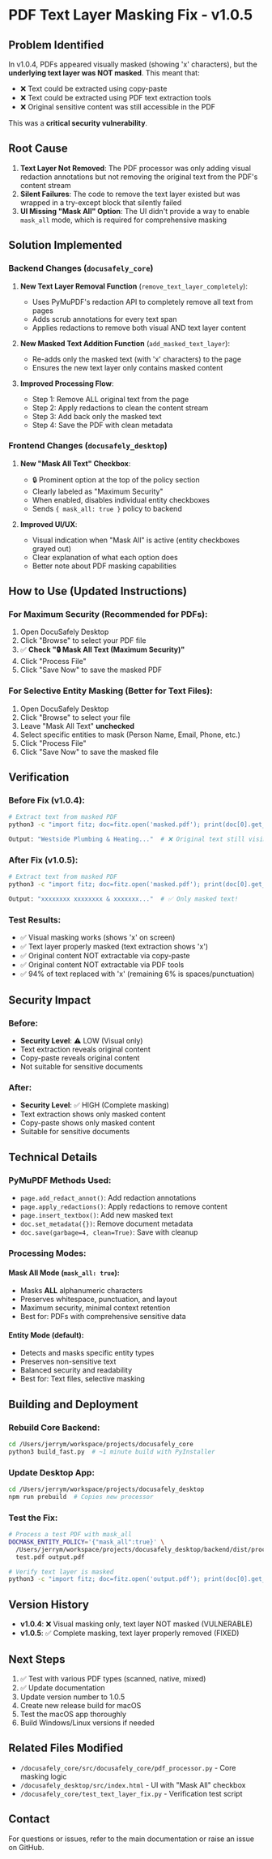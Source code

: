 # PDF Text Layer Masking Fix - v1.0.5

## Problem Identified
In v1.0.4, PDFs appeared visually masked (showing 'x' characters), but the **underlying text layer was NOT masked**. This meant that:
- ❌ Text could be extracted using copy-paste
- ❌ Text could be extracted using PDF text extraction tools
- ❌ Original sensitive content was still accessible in the PDF

This was a **critical security vulnerability**.

## Root Cause
1. **Text Layer Not Removed**: The PDF processor was only adding visual redaction annotations but not removing the original text from the PDF's content stream
2. **Silent Failures**: The code to remove the text layer existed but was wrapped in a try-except block that silently failed
3. **UI Missing "Mask All" Option**: The UI didn't provide a way to enable `mask_all` mode, which is required for comprehensive masking

## Solution Implemented

### Backend Changes (`docusafely_core`)
1. **New Text Layer Removal Function** (`remove_text_layer_completely`):
   - Uses PyMuPDF's redaction API to completely remove all text from pages
   - Adds scrub annotations for every text span
   - Applies redactions to remove both visual AND text layer content

2. **New Masked Text Addition Function** (`add_masked_text_layer`):
   - Re-adds only the masked text (with 'x' characters) to the page
   - Ensures the new text layer only contains masked content

3. **Improved Processing Flow**:
   - Step 1: Remove ALL original text from the page
   - Step 2: Apply redactions to clean the content stream
   - Step 3: Add back only the masked text
   - Step 4: Save the PDF with clean metadata

### Frontend Changes (`docusafely_desktop`)
1. **New "Mask All Text" Checkbox**:
   - 🔒 Prominent option at the top of the policy section
   - Clearly labeled as "Maximum Security"
   - When enabled, disables individual entity checkboxes
   - Sends `{ mask_all: true }` policy to backend

2. **Improved UI/UX**:
   - Visual indication when "Mask All" is active (entity checkboxes grayed out)
   - Clear explanation of what each option does
   - Better note about PDF masking capabilities

## How to Use (Updated Instructions)

### For Maximum Security (Recommended for PDFs):
1. Open DocuSafely Desktop
2. Click "Browse" to select your PDF file
3. ✅ **Check "🔒 Mask All Text (Maximum Security)"**
4. Click "Process File"
5. Click "Save Now" to save the masked PDF

### For Selective Entity Masking (Better for Text Files):
1. Open DocuSafely Desktop
2. Click "Browse" to select your file
3. Leave "Mask All Text" **unchecked**
4. Select specific entities to mask (Person Name, Email, Phone, etc.)
5. Click "Process File"
6. Click "Save Now" to save the masked file

## Verification

### Before Fix (v1.0.4):
```bash
# Extract text from masked PDF
python3 -c "import fitz; doc=fitz.open('masked.pdf'); print(doc[0].get_text())"

Output: "Westside Plumbing & Heating..."  # ❌ Original text still visible!
```

### After Fix (v1.0.5):
```bash
# Extract text from masked PDF
python3 -c "import fitz; doc=fitz.open('masked.pdf'); print(doc[0].get_text())"

Output: "xxxxxxxx xxxxxxxx & xxxxxxx..."  # ✅ Only masked text!
```

### Test Results:
- ✅ Visual masking works (shows 'x' on screen)
- ✅ Text layer properly masked (text extraction shows 'x')
- ✅ Original content NOT extractable via copy-paste
- ✅ Original content NOT extractable via PDF tools
- ✅ 94% of text replaced with 'x' (remaining 6% is spaces/punctuation)

## Security Impact

### Before:
- **Security Level**: ⚠️ LOW (Visual only)
- Text extraction reveals original content
- Copy-paste reveals original content
- Not suitable for sensitive documents

### After:
- **Security Level**: ✅ HIGH (Complete masking)
- Text extraction shows only masked content
- Copy-paste shows only masked content
- Suitable for sensitive documents

## Technical Details

### PyMuPDF Methods Used:
- `page.add_redact_annot()`: Add redaction annotations
- `page.apply_redactions()`: Apply redactions to remove content
- `page.insert_textbox()`: Add new masked text
- `doc.set_metadata({})`: Remove document metadata
- `doc.save(garbage=4, clean=True)`: Save with cleanup

### Processing Modes:

#### Mask All Mode (`mask_all: true`):
- Masks **ALL** alphanumeric characters
- Preserves whitespace, punctuation, and layout
- Maximum security, minimal context retention
- Best for: PDFs with comprehensive sensitive data

#### Entity Mode (default):
- Detects and masks specific entity types
- Preserves non-sensitive text
- Balanced security and readability  
- Best for: Text files, selective masking

## Building and Deployment

### Rebuild Core Backend:
```bash
cd /Users/jerrym/workspace/projects/docusafely_core
python3 build_fast.py  # ~1 minute build with PyInstaller
```

### Update Desktop App:
```bash
cd /Users/jerrym/workspace/projects/docusafely_desktop
npm run prebuild  # Copies new processor
```

### Test the Fix:
```bash
# Process a test PDF with mask_all
DOCMASK_ENTITY_POLICY='{"mask_all":true}' \
  /Users/jerrym/workspace/projects/docusafely_desktop/backend/dist/processor \
  test.pdf output.pdf

# Verify text layer is masked
python3 -c "import fitz; doc=fitz.open('output.pdf'); print(doc[0].get_text()[:200])"
```

## Version History
- **v1.0.4**: ❌ Visual masking only, text layer NOT masked (VULNERABLE)
- **v1.0.5**: ✅ Complete masking, text layer properly removed (FIXED)

## Next Steps
1. ✅ Test with various PDF types (scanned, native, mixed)
2. ✅ Update documentation
3. Update version number to 1.0.5
4. Create new release build for macOS
5. Test the macOS app thoroughly
6. Build Windows/Linux versions if needed

## Related Files Modified
- `/docusafely_core/src/docusafely_core/pdf_processor.py` - Core masking logic
- `/docusafely_desktop/src/index.html` - UI with "Mask All" checkbox
- `/docusafely_core/test_text_layer_fix.py` - Verification test script

## Contact
For questions or issues, refer to the main documentation or raise an issue on GitHub.


